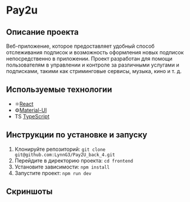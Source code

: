 # Pay2u

## Описание проекта

Веб-приложение, которое предоставляет удобный способ отслеживания подписок и возможность оформления новых подписок непосредственно в приложении. Проект разработан для помощи пользователям в управлении и контроле за различными услугами и подписками, такими как стриминговые сервисы, музыка, кино и т. д.

## Используемые технологии

- ⚛️[React](https://ru.reactjs.org/)
- ⚙️[Material-UI](https://material-ui.com/)
- TS [TypeScript](https://www.typescriptlang.org/)

## Инструкции по установке и запуску

1. Клонируйте репозиторий: `git clone git@github.com:LynnG3/Pay2U_back_4.git`
2. Перейдите в директорию проекта: `cd frontend`
3. Установите зависимости: `npm install`
4. Запустите проект: `npm run dev`

## Скриншоты
